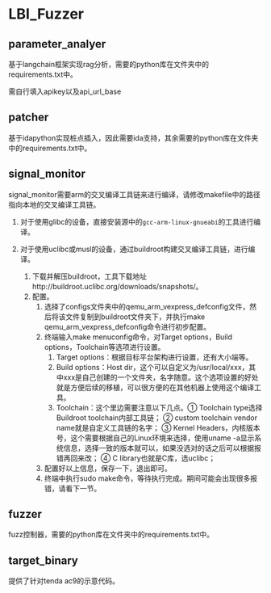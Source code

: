 # LBI_Fuzzer

## parameter_analyer

基于langchain框架实现rag分析，需要的python库在文件夹中的requirements.txt中。

需自行填入apikey以及api_url_base

## patcher

基于idapython实现桩点插入，因此需要ida支持，其余需要的python库在文件夹中的requirements.txt中。

## signal_monitor

signal_monitor需要arm的交叉编译工具链来进行编译，请修改makefile中的路径指向本地的交叉编译工具链。

1. 对于使用glibc的设备，直接安装源中的`gcc-arm-linux-gnueabi`的工具进行编译。

2. 对于使用uclibc或musl的设备，通过buildroot构建交叉编译工具链，进行编译。
    1. 下载并解压buildroot，工具下载地址http://buildroot.uclibc.org/downloads/snapshots/。
    2. 配置。
        1. 选择了configs文件夹中的qemu_arm_vexpress_defconfig文件，然后将该文件复制到buildroot文件夹下，并执行make qemu_arm_vexpress_defconfig命令进行初步配置。
        2. 终端输入make menuconfig命令，对Target options，Build options，Toolchain等选项进行设置。
            1. Target options：根据目标平台架构进行设置，还有大小端等。
            2. Build options：Host dir，这个可以自定义为/usr/local/xxx，其中xxx是自己创建的一个文件夹，名字随意。这个选项设置的好处就是方便后续的移植，可以很方便的在其他机器上使用这个编译工具。
            3. Toolchain：这个里边需要注意以下几点。① Toolchain type选择Buildroot toolchain内部工具链； ② custom toolchain vendor name就是自定义工具链的名字； ③ Kernel Headers，内核版本号，这个需要根据自己的Linux环境来选择，使用uname -a显示系统信息，选择一致的版本就可以，如果没选对的话之后可以根据报错再回来改； ④ C library也就是C库，选uclibc；
        3. 配置好以上信息，保存一下，退出即可。
        4. 终端中执行sudo make命令，等待执行完成。期间可能会出现很多报错，请看下一节。   

## fuzzer

fuzz控制器，需要的python库在文件夹中的requirements.txt中。

## target_binary

提供了针对tenda ac9的示意代码。
